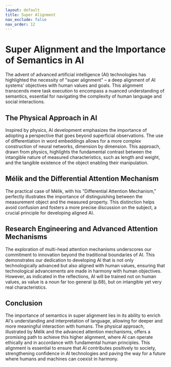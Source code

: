 ```yaml
---
layout: default
title: Super Alignment
nav_exclude: false
nav_order: 12
---
```


# Super Alignment and the Importance of Semantics in AI

The advent of advanced artificial intelligence (AI) technologies has highlighted the necessity of "super alignment" – a deep alignment of AI systems' objectives with human values and goals. This alignment transcends mere task execution to encompass a nuanced understanding of semantics, essential for navigating the complexity of human language and social interactions.

## The Physical Approach in AI

Inspired by physics, AI development emphasizes the importance of adopting a perspective that goes beyond superficial observations. The use of differentiation in word embeddings allows for a more complex construction of neural networks, dimension by dimension. This approach, drawn from physics, highlights the fundamental contrast between the intangible nature of measured characteristics, such as length and weight, and the tangible existence of the object enabling their manipulation.

## Mélik and the Differential Attention Mechanism

The practical case of Mélik, with his "Differential Attention Mechanism," perfectly illustrates the importance of distinguishing between the measurement object and the measured property. This distinction helps avoid confusion and fosters a more precise discussion on the subject, a crucial principle for developing aligned AI.

## Research Engineering and Advanced Attention Mechanisms

The exploration of multi-head attention mechanisms underscores our commitment to innovation beyond the traditional boundaries of AI. This demonstrates our dedication to developing AI that is not only technologically advanced but also aligned with human values, ensuring that technological advancements are made in harmony with human objectives. However, as indicated in the reflections, AI will be trained not on human values, as value is a noun far too general (p.68), but on intangible yet very real characteristics.

## Conclusion

The importance of semantics in super alignment lies in its ability to enrich AI's understanding and interpretation of language, allowing for deeper and more meaningful interaction with humans. The physical approach, illustrated by Mélik and the advanced attention mechanisms, offers a promising path to achieve this higher alignment, where AI can operate ethically and in accordance with fundamental human principles. This alignment is essential to ensure that AI contributes positively to society, strengthening confidence in AI technologies and paving the way for a future where humans and machines can coexist in harmony.
